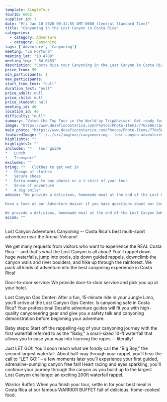 ```yaml
---
template: SingleTour
tourId: 6062
supplier_id: 1
date: "Fri Jan 10 2020 09:32:55 GMT-0600 (Central Standard Time)"
title: "Canyoning in the Lost Canyon in Costa Rica"
categories: 
  - category: Adventure
  - category: Canyoning
tags: ['Adventure', 'Canyoning']
meeting: "La Fortuna"
meeting_lat: "10.4709"
meeting_lng: "-84.6453"
description: "Costa Rica tour Canyoning in the Lost Canyon in Costa Rica, id 6062"
price_from: 99
min_participants: 1
max_participants: 
start_time_text: "null"
duration_text: "null"
price_adult: null
price_child: null
price_student: null
meeting_id: 40
location_id: 40
difficulty: "null"
summary: "Voted the Top Tour in the World by TripAdvisor! Get ready for the adventure of a lifetime! The perfect place for first-timers and experienced canyoning enthusiasts. Trek deep into the Costa Rica rainforest and rappel the biggest waterfalls near the Arenal Volcano!"
image: "https://www.desafiocostarica.com/Photos/Photo-Items/770x500/canyoneering---lost-canyon-adventures-1.jpg"
main_photo: "https://www.desafiocostarica.com/Photos/Photo-Items/770x500/canyoneering---lost-canyon-adventures-1.jpg"
featuredImage: "../../src/imgtour/canyoneering---lost-canyon-adventures-1.jpg"
highlights: ""
highlights2: ""
includes: "*   Tour guide
*   Lunch
*   Transport"
excludes: ""
bring: "*   Clothes to get wet in
*   Change of clothes
*   Secure shoes
*   Extra money to buy photos or a t-shirt of your tour
*   Sense of adventure
*   A big smile"
advice: "We provide a delicious, homemade meal at the end of the Lost Canyon Adventures canyoning tour we call the WARRIOR BUFFET - please let us know should you have any dietary restrictions like vegetarian needs, gluten-free, kosher, etc. and we will do our best to accommodate you! Combine the Lost Canyon with rafting to do our unique MAMBO COMBO Rappel & Raft tour -- only with Desafio near the Arenal Volcano! You can also purchase handy dry bags from the Desafio EGO Store if you'd like to take a camera with you. Just ask at our reception desk.

Have a look at our Adventure Waiver if you have questions about our Costa Rica adventure tour policies.

We provide a delicious, homemade meal at the end of the Lost Canyon Adventures canyoning tour we call the WARRIOR BUFFET - please let us know should you have any dietary restrictions like vegetarian needs, gluten-free, kosher, etc. and we will do our best to accommodate you.For reasons beyond our control (climate, river levels, etc.), we may change to a more-suitable tour with an equal or similar adventure-appeal or offer other tour options so you don't miss out on a fun day in Costa Rica. We reserve the right to cancel a trip due to unfavorable conditions & will only run a tour according to our policies. Full refund is given if (on rare occasion) no tour is run. This adventure involves some inherent risk and physical exertion, so you must be in good physical condition! While the recommended weight limit for our canyoneering (rappelling) tour and most zip line tours is 220 lbs (100 kilos) it’s more about waist size than weight as the ropes (canyoneering) and cables (zip lines) are rated for well over 220 lbs but the maximum waist size for the harnesses used for these tours is 42 inches. So if you are a little over 220 lbs but your waist is less than 42 inches you can still do these tours.NOTE: We have an extra transport charge for hotels outside of our normal pick-up zone."
accom: ""
---
```

Lost Canyon Adventures Canyoning -- Costa Rica's best multi-sport adventure near the Arenal Volcano!

We get many requests from visitors who want to experience the REAL Costa Rica -- and that's what the Lost Canyon is all about! You'll rappel down huge waterfalls, jump into pools, zip down guided rappels, downclimb the canyon walls and river boulders, and hike up through the rainforest. We pack all kinds of adventure into the best canyoning experience in Costa Rica!

Door-to-door service: We provide door-to-door service and pick you up at your hotel.

Lost Canyon Ops Center: After a fun, 15-minute ride in your Jungle Limo, you'll arrive at the Lost Canyon Ops Center. Is canyoning safe in Costa Rica? Your professional Desafio adventure guides will fit you with high-quality canyoneering gear and give you a safety talk and canyoning demonstration before beginning your adventure.

Baby steps: Start off the rappelling-leg of your canyoning journey with the first waterfall referred to as the "Baby," a small-sized 10-ft waterfall that allows you to ease your way into learning the ropes -- literally!

Just LET GO!: You’ll soon reach what we fondly call the “Big Boy," the second largest waterfall. About half-way through your rappel, you’ll hear the call to “LET GO!” – a few moments later you’ll experience your first guided, adrenaline-pumping canyon free fall! Heart racing and eyes sparkling, you'll continue your journey through the canyon as you build up to the largest Lost Canyon challenge: an exciting 200ft waterfall rappel.

Warrior Buffet: When you finish your tour, settle in for your best meal in Costa Rica at our famous WARRIOR BUFFET full of delicious, home-cooked food.